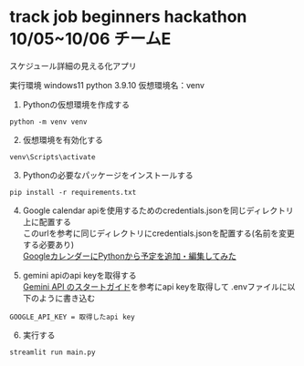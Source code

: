 # track job beginners hackathon 10/05~10/06 チームE
スケジュール詳細の見える化アプリ

実行環境
windows11
python 3.9.10
仮想環境名：venv

1. Pythonの仮想環境を作成する
```
python -m venv venv
```

2. 仮想環境を有効化する
```
venv\Scripts\activate
```

3. Pythonの必要なパッケージをインストールする
```
pip install -r requirements.txt
```

4. Google calendar apiを使用するためのcredentials.jsonを同じディレクトリ上に配置する  
このurlを参考に同じディレクトリにcredentials.jsonを配置する(名前を変更する必要あり)  
[GoogleカレンダーにPythonから予定を追加・編集してみた](https://dev.classmethod.jp/articles/google-calendar-api-create-schedule/)  

5. gemini apiのapi keyを取得する  
[Gemini API のスタートガイド](https://ai.google.dev/gemini-api/docs?hl=ja#:~:text=Gemini%20API%20%E3%81%AE%E3%82%B9%E3%82%BF%E3%83%BC%E3%83%88%E3%82%AC%E3%82%A4%E3%83%89%20Gemini%20API%20%E3%81%A8%20Google,AI%20Studio%20%E3%82%92%E4%BD%BF%E7%94%A8%E3%81%99%E3%82%8B%E3%81%A8%E3%80%81Google%20%E3%81%AE%E6%9C%80%E6%96%B0%E3%83%A2%E3%83%87%E3%83%AB%E3%82%92%E4%BD%BF%E3%81%84%E5%A7%8B%E3%82%81%E3%82%8B%E3%81%93%E3%81%A8%E3%81%8C%E3%81%A7%E3%81%8D%E3%81%BE%E3%81%99%E3%80%82%20Gemini%20%E3%83%A2%E3%83%87%E3%83%AB%20%E3%83%95%E3%82%A1%E3%83%9F%E3%83%AA%E3%83%BC%E5%85%A8%E4%BD%93%E3%81%AB%E3%82%A2%E3%82%AF%E3%82%BB%E3%82%B9%E3%81%A7%E3%81%8D%E3%80%81%E3%82%A2%E3%82%A4%E3%83%87%E3%82%A2%E3%82%92%E6%8B%A1%E5%BC%B5%E5%8F%AF%E8%83%BD%E3%81%AA%E5%AE%9F%E9%9A%9B%E3%81%AE%E3%82%A2%E3%83%97%E3%83%AA%E3%82%B1%E3%83%BC%E3%82%B7%E3%83%A7%E3%83%B3%E3%81%AB%E5%A4%89%E6%8F%9B%E3%81%A7%E3%81%8D%E3%81%BE%E3%81%99%E3%80%82)を参考にapi keyを取得して
.envファイルに以下のように書き込む
```
GOOGLE_API_KEY = 取得したapi key
```  

6. 実行する
```
streamlit run main.py
```
